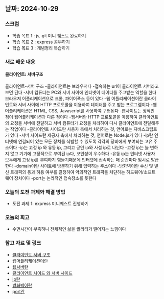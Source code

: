 <!-- prettier-ignore-start -->
## 날짜: 2024-10-29

### 스크럼
- 학습 목표 1 : js, git 미니 퀘스트 완료하기
- 학습 목표 2 : express 공부하기
- 학습 목표 3 : 개념정리 복습하기

### 새로 배운 내용
#### 클라이언트: 서버구조
클라이언트-서버 구조
-클라이언트는 브라우저다
-접속하는 url이 클라이언트 서버라고 보면 된다
-서버 컴퓨터는 PC와 서버 사이에 인터넷이 데이터를 주고받는 역할을 한다
 브라우저 어플리케이션으로 크롬, 파이어폭스 등이 있다
-웹 어플리케이션이란 클라이언트와 서버 사이에 HTTP 프로토콜을 이용하여 데이터를 주고 받는 프로그램이다
-웹 어플리케이션은 HTML, CSS, Javascript를 사용하여 구현된다
-웹사이트는 정적인 점이 웹어플리케이션과 다른 점이다
-웹서버란  HTTP 프로토콜을 이용하여 클라이언트의 요청을 서버에 전달하고 서버 컴퓨터가 요청을 처리하여 다시 클라이언트에 전달해주는 작업이다
-클라이언트 사이드란 사용자 측에서 처리하는 것, 언어로는 자바스크립트가 있다
-서버 사이드란 제공자 측에서 처리하는 것, 언어로는 Node.js가 있다
-ip란 인터넷에 연결되어 있는 모든 장치를 식별할 수 있도록 각각의 장비에게 부여되는 고유 주소이다
-ip는 고정 ip 와 유동 ip, 그리고 공인 ip와 사설 ip로 나뉜다
-고정 ip는 늘 변하지 않고 기기에 고정적으로 부여된 ip다, 보안성이 우수하다
-유동 ip는 인터넷 사용자 모두에게 고정 ip를 부여하기 힘들기때문에 인터넷에 접속하는 매 순간마다 임시로 발급한다
-domain이란 사이트에 방문하기 위해 입력하는 주소이다
-방화벽이란 수신 및 발신 트래픽의 통과 허용 여부를 결정하여 악의적인 트래픽을 차단하는 하드웨어/소프트웨어 장치이다
-port는 논리적인 접속장소를 뜻한다

### 오늘의 도전 과제와 해결 방법
- 도전 과제 1: express 미니퀘스트 진행하기

### 오늘의 회고
- 수면시간이 부족하니 전체적인 삶을 퀄리티가 떨어지는 느낌이다

### 참고 자료 및 링크
- [클라이언트 서버 구조](https://rosweet-ai.tistory.com/6)
- [웹어플리케이션이란](https://chatgpt-lab.tistory.com/28)
- [웹서버란](https://velog.io/@josworks27/%EC%9B%B9-%EC%84%9C%EB%B2%84Server%EC%9D%98-%EA%B8%B0%EC%B4%88-%EA%B0%9C%EB%85%90)
- [클라이언트 사이드 와 서버 사이드](https://chlolisher.tistory.com/131)
- [ip란](https://study-recording.tistory.com/7)
- [방화벽이란](https://www.cloudflare.com/ko-kr/learning/security/what-is-a-firewall/)
- [port란](https://ittrue.tistory.com/185)

<!-- prettier-ignore-end -->

